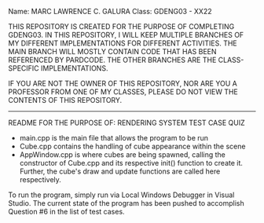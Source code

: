 Name: MARC LAWRENCE C. GALURA
Class: GDENG03 - XX22

THIS REPOSITORY IS CREATED FOR THE PURPOSE OF COMPLETING GDENG03. 
IN THIS REPOSITORY, I WILL KEEP MULTIPLE BRANCHES OF MY DIFFERENT
IMPLEMENTATIONS FOR DIFFERENT ACTIVITIES. THE MAIN BRANCH WILL 
MOSTLY CONTAIN CODE THAT HAS BEEN REFERENCED BY PARDCODE. THE OTHER
BRANCHES ARE THE CLASS-SPECIFIC IMPLEMENTATIONS.

IF YOU ARE NOT THE OWNER OF THIS REPOSITORY, NOR ARE YOU A PROFESSOR
FROM ONE OF MY CLASSES, PLEASE DO NOT VIEW THE CONTENTS OF THIS
REPOSITORY.

---------------------------------------------------------------------

README FOR THE PURPOSE OF: RENDERING SYSTEM TEST CASE QUIZ
- main.cpp is the main file that allows the program to be run
- Cube.cpp contains the handling of cube appearance within the scene
- AppWindow.cpp is where cubes are being spawned, calling the constructor
  of Cube.cpp and its respective init() function to create it. Further,
  the cube's draw and update functions are called here respectively.

To run the program, simply run via Local Windows Debugger in Visual
Studio. The current state of the program has been pushed to accomplish
Question #6 in the list of test cases.
